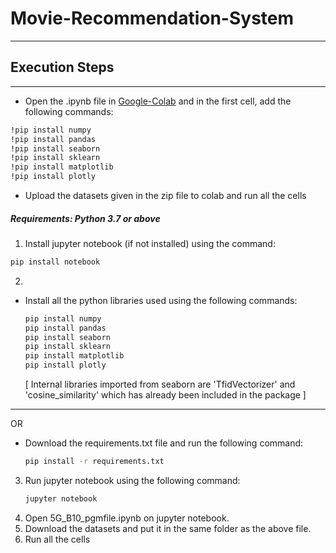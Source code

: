 # Movie-Recommendation-System

---

## Execution Steps

---

- Open the .ipynb file in [Google-Colab](https://colab.research.google.com) and in the first cell, add the following commands:

```bash
!pip install numpy
!pip install pandas
!pip install seaborn
!pip install sklearn
!pip install matplotlib
!pip install plotly
```

- Upload the datasets given in the zip file to colab and run all the cells

##### Requirements: Python 3.7 or above

1. Install jupyter notebook (if not installed) using the command:

```bash
pip install notebook
```

2.

- Install all the python libraries used using the following commands:
  ```bash
  pip install numpy
  pip install pandas
  pip install seaborn
  pip install sklearn
  pip install matplotlib
  pip install plotly
  ```
  [ Internal libraries imported from seaborn are 'TfidVectorizer' and 'cosine_similarity' which has already been included in the package ]

---

OR

- Download the requirements.txt file and run the following command:
  ```bash
  pip install -r requirements.txt
  ```

3. Run jupyter notebook using the following command:
   ```bash
   jupyter notebook
   ```
4. Open 5G_B10_pgmfile.ipynb on jupyter notebook.
5. Download the datasets and put it in the same folder as the above file.
6. Run all the cells
